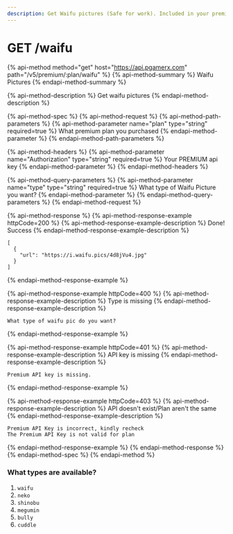 ```yaml
---
description: Get Waifu pictures (Safe for work). Included in your premium plan only
---
```


# GET /waifu

{% api-method method="get" host="https://api.pgamerx.com" path="/v5/premium/:plan/waifu" %}
{% api-method-summary %}
Waifu Pictures
{% endapi-method-summary %}

{% api-method-description %}
Get waifu pictures
{% endapi-method-description %}

{% api-method-spec %}
{% api-method-request %}
{% api-method-path-parameters %}
{% api-method-parameter name="plan" type="string" required=true %}
What premium plan you purchased
{% endapi-method-parameter %}
{% endapi-method-path-parameters %}

{% api-method-headers %}
{% api-method-parameter name="Authorization" type="string" required=true %}
Your PREMIUM api key
{% endapi-method-parameter %}
{% endapi-method-headers %}

{% api-method-query-parameters %}
{% api-method-parameter name="type" type="string" required=true %}
What type of Waifu Picture you want?
{% endapi-method-parameter %}
{% endapi-method-query-parameters %}
{% endapi-method-request %}

{% api-method-response %}
{% api-method-response-example httpCode=200 %}
{% api-method-response-example-description %}
Done! Success
{% endapi-method-response-example-description %}

```
[
  {
    "url": "https://i.waifu.pics/4d8jVu4.jpg"
  }
]
```
{% endapi-method-response-example %}

{% api-method-response-example httpCode=400 %}
{% api-method-response-example-description %}
Type is missing
{% endapi-method-response-example-description %}

```
What type of waifu pic do you want?
```
{% endapi-method-response-example %}

{% api-method-response-example httpCode=401 %}
{% api-method-response-example-description %}
API key is missing
{% endapi-method-response-example-description %}

```
Premium API key is missing.
```
{% endapi-method-response-example %}

{% api-method-response-example httpCode=403 %}
{% api-method-response-example-description %}
API doesn't exist/Plan aren't the same
{% endapi-method-response-example-description %}

```
Premium API Key is incorrect, kindly recheck
The Premium API Key is not valid for plan
```
{% endapi-method-response-example %}
{% endapi-method-response %}
{% endapi-method-spec %}
{% endapi-method %}

### What types are available?

1. `waifu`
2. `neko`
3. `shinobu`
4. `megumin`
5. `bully`
6. `cuddle`


